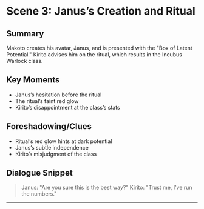 # Scene 3: Janus’s Creation and Ritual

## Summary
Makoto creates his avatar, Janus, and is presented with the "Box of Latent Potential." Kirito advises him on the ritual, which results in the Incubus Warlock class.

## Key Moments
- Janus’s hesitation before the ritual
- The ritual’s faint red glow
- Kirito’s disappointment at the class’s stats

## Foreshadowing/Clues
- Ritual’s red glow hints at dark potential
- Janus’s subtle independence
- Kirito’s misjudgment of the class

## Dialogue Snippet
> Janus: "Are you sure this is the best way?"
> Kirito: "Trust me, I’ve run the numbers."

---
